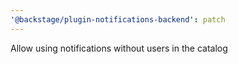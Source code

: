 ```yaml
---
'@backstage/plugin-notifications-backend': patch
---
```


Allow using notifications without users in the catalog
